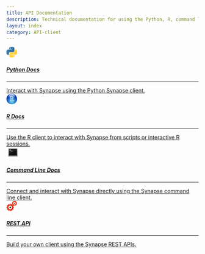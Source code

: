 ```yaml
---
title: API Documentation
description: Technical documentation for using the Python, R, command line clients and RESTful APIs.
layout: index
category: API-client
---
```



<div class="col-xs-12 col-md-12 col-lg-12" id="subjects" style="background-color: transparent;">
    <div class="col-xs-12 col-sm-3">
        <a href="https://python-docs.synapse.org/">
            <div class="subject-card">
                <img src="../assets/images/python_icon.jpeg" alt="python_icon" style="width: 2.0em;"/>
                <h5>Python Docs</h5>
                <hr>
                <span>Interact with Synapse using the Python Synapse client.</span>
            </div>
        </a>
    </div>
    <div class="col-xs-12 col-sm-3">
        <a href="https://r-docs.synapse.org/">
            <div class="subject-card">
                <img src="../assets/images/rstudio_icon.jpeg" alt="R_icon" style="width: 2.0em;"/>
                <h5>R Docs</h5>
                <hr>
                <span>Use the R client to interact with Synapse from scripts or interactive R sessions.</span>
            </div>
        </a>
    </div>
    <div class="col-xs-12 col-sm-3">
        <a href="https://python-docs.synapse.org/build/html/CommandLineClient.html">
            <div class="subject-card">
                <img src="../assets/images/bash_icon.png" alt="bash_icon" style="width: 2.5em;"/>
                <h5>Command Line Docs</h5>
                <hr>
                <span>Connect and interact with Synapse directly using the Synapse command line client.</span>
            </div>
        </a>
    </div>
    <div class="col-xs-12 col-sm-3">
        <a href="https://rest-docs.synapse.org/rest/">
            <div class="subject-card">
                <img src="../assets/images/api_gears.png" alt="gears_icon" style="width: 2.0em;"/>
                <h5>REST API</h5>
                <hr>
                <span>Build your own client using the Synapse REST APIs.</span>
            </div>
        </a>
    </div>

</div>
